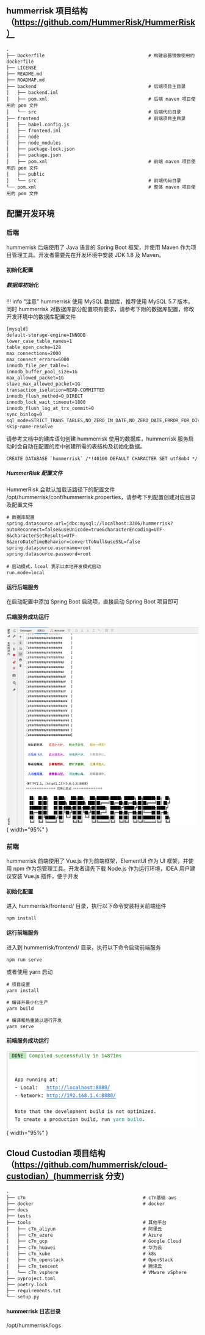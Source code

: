 ## hummerrisk 项目结构（https://github.com/HummerRisk/HummerRisk）

```
.
├── Dockerfile                                      # 构建容器镜像使用的 dockerfile
├── LICENSE
├── README.md
├── ROADMAP.md
├── backend                                         # 后端项目主目录
│   ├── backend.iml
│   ├── pom.xml                                     # 后端 maven 项目使用的 pom 文件
│   └── src                                         # 后端代码目录
├── frontend                                        # 前端项目主目录
│   ├── babel.config.js
│   ├── frontend.iml
│   ├── node
│   ├── node_modules
│   ├── package-lock.json
│   ├── package.json
│   ├── pom.xml                                     # 前端 maven 项目使用的 pom 文件
│   ├── public
│   └── src                                         # 前端代码目录
└── pom.xml                                         # 整体 maven 项目使用的 pom 文件
```

## 配置开发环境

### 后端

hummerrisk 后端使用了 Java 语言的 Spring Boot 框架，并使用 Maven 作为项目管理工具。开发者需要先在开发环境中安装 JDK 1.8 及 Maven。

#### 初始化配置

##### 数据库初始化

!!! info "注意"
hummerrisk 使用 MySQL 数据库，推荐使用 MySQL 5.7 版本。同时 hummerrisk 对数据库部分配置项有要求，请参考下附的数据库配置，修改开发环境中的数据库配置文件

```
[mysqld]
default-storage-engine=INNODB
lower_case_table_names=1
table_open_cache=128
max_connections=2000
max_connect_errors=6000
innodb_file_per_table=1
innodb_buffer_pool_size=1G
max_allowed_packet=1G
slave_max_allowed_packet=1G
transaction_isolation=READ-COMMITTED
innodb_flush_method=O_DIRECT
innodb_lock_wait_timeout=1800
innodb_flush_log_at_trx_commit=0
sync_binlog=0
sql_mode=STRICT_TRANS_TABLES,NO_ZERO_IN_DATE,NO_ZERO_DATE,ERROR_FOR_DIVISION_BY_ZERO,NO_AUTO_CREATE_USER,NO_ENGINE_SUBSTITUTION
skip-name-resolve
```

请参考文档中的建库语句创建 hummerrisk 使用的数据库，hummerrisk 服务启动时会自动在配置的库中创建所需的表结构及初始化数据。

```mysql
CREATE DATABASE `hummerrisk` /*!40100 DEFAULT CHARACTER SET utf8mb4 */
```

##### HummerRisk 配置文件

HummerRisk 会默认加载该路径下的配置文件 /opt/hummerrisk/conf/hummerrisk.properties，请参考下列配置创建对应目录及配置文件

```
# 数据库配置
spring.datasource.url=jdbc:mysql://localhost:3306/hummerrisk?autoReconnect=false&useUnicode=true&characterEncoding=UTF-8&characterSetResults=UTF-8&zeroDateTimeBehavior=convertToNull&useSSL=false
spring.datasource.username=root
spring.datasource.password=root

# 启动模式，lcoal 表示以本地开发模式启动
run.mode=local
```

#### 运行后端服务

在启动配置中添加 Spring Boot 启动项，直接启动 Spring Boot 项目即可

#### 后端服务成功运行

![后端服务成功运行](../img/question/manual/backend.png){ width="95%" }

### 前端

hummerrisk 前端使用了 Vue.js 作为前端框架，ElementUI 作为 UI 框架，并使用 npm 作为包管理工具。开发者请先下载 Node.js 作为运行环境，IDEA 用户建议安装 Vue.js 插件，便于开发

#### 初始化配置

进入 hummerrisk/frontend/ 目录，执行以下命令安装相关前端组件

```
npm install
```

#### 运行前端服务

进入到 hummerrisk/frontend/ 目录，执行以下命令启动前端服务

```
npm run serve
```

或者使用 yarn 启动

```
# 项目设置
yarn install
```

```
# 编译并最小化生产
yarn build
```

```
# 编译和热重装以进行开发
yarn serve
```

#### 前端服务成功运行

![前端服务成功运行](../img/question/manual/frontend.png){ width="95%" }

## Cloud Custodian 项目结构（https://github.com/hummerrisk/cloud-custodian）(hummerrisk 分支)

```
.
├── c7n                                           # c7n基础 aws
├── docker                                        # docker
├── docs
├── tests
├── tools                                         # 其他平台
│   ├── c7n_aliyun                                # 阿里云
│   ├── c7n_azure                                 # Azure          
│   ├── c7n_gcp                                   # Google Cloud
│   ├── c7n_huawei                                # 华为云
│   ├── c7n_kube                                  # k8s
│   ├── c7n_openstack                             # OpenStack
│   ├── c7n_tencent                               # 腾讯云
│   └── c7n_vsphere                               # VMware vSphere
├── pyproject.toml
├── poetry.lock
├── requirements.txt
└── setup.py                                       
```

#### hummerrisk 日志目录

/opt/hummerrisk/logs
